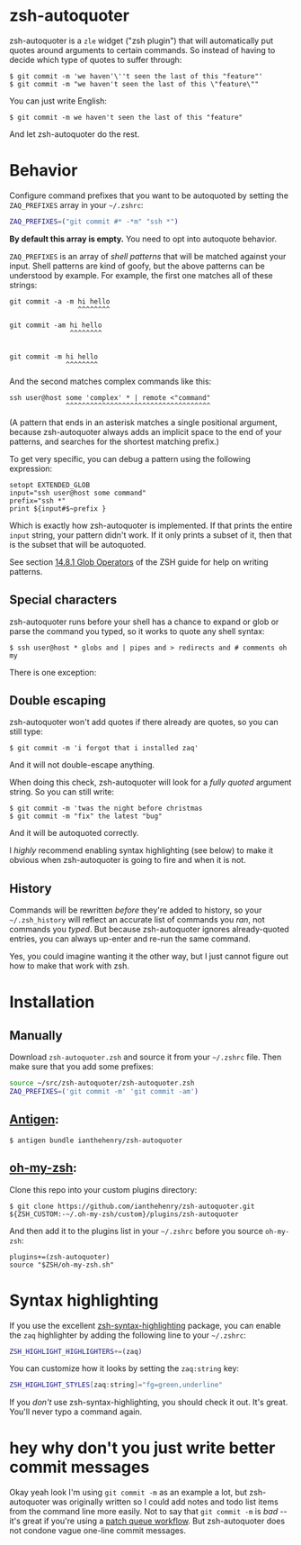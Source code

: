 # zsh-autoquoter

zsh-autoquoter is a `zle` widget ("zsh plugin") that will automatically put quotes around arguments to certain commands. So instead of having to decide which type of quotes to suffer through:

```
$ git commit -m 'we haven'\''t seen the last of this "feature"'
$ git commit -m "we haven't seen the last of this \"feature\""
```

You can just write English:

```
$ git commit -m we haven't seen the last of this "feature"
```

And let zsh-autoquoter do the rest.

# Behavior

Configure command prefixes that you want to be autoquoted by setting the `ZAQ_PREFIXES` array in your `~/.zshrc`:

```zsh
ZAQ_PREFIXES=("git commit #* -*m" "ssh *")
```

**By default this array is empty.** You need to opt into autoquote behavior.

`ZAQ_PREFIXES` is an array of *shell patterns* that will be matched against your input. Shell patterns are kind of goofy, but the above patterns can be understood by example. For example, the first one matches all of these strings:

```
git commit -a -m hi hello
                 ^^^^^^^^

git commit -am hi hello
               ^^^^^^^^


git commit -m hi hello
              ^^^^^^^^
```

And the second matches complex commands like this:

    ssh user@host some 'complex' * | remote <"command"
                  ^^^^^^^^^^^^^^^^^^^^^^^^^^^^^^^^^^^^

(A pattern that ends in an asterisk matches a single positional argument, because zsh-autoquoter always adds an implicit space to the end of your patterns, and searches for the shortest matching prefix.)

To get very specific, you can debug a pattern using the following expression:

    setopt EXTENDED_GLOB
    input="ssh user@host some command"
    prefix="ssh *"
    print ${input#$~prefix }

Which is exactly how zsh-autoquoter is implemented. If that prints the entire `input` string, your pattern didn't work. If it only prints a subset of it, then that is the subset that will be autoquoted.

See section [14.8.1 Glob Operators](https://zsh.sourceforge.io/Doc/Release/Expansion.html#Glob-Operators) of the ZSH guide for help on writing patterns.

## Special characters

zsh-autoquoter runs before your shell has a chance to expand or glob or parse the command you typed, so it works to quote any shell syntax:

```
$ ssh user@host * globs and | pipes and > redirects and # comments oh my
```

There is one exception:

## Double escaping

zsh-autoquoter won't add quotes if there already are quotes, so you can still type:

```
$ git commit -m 'i forgot that i installed zaq'
```

And it will not double-escape anything.

When doing this check, zsh-autoquoter will look for a *fully quoted* argument string. So you can still write:

```
$ git commit -m 'twas the night before christmas
$ git commit -m "fix" the latest "bug"
```

And it will be autoquoted correctly.

I *highly* recommend enabling syntax highlighting (see below) to make it obvious when zsh-autoquoter is going to fire and when it is not.

## History

Commands will be rewritten *before* they're added to history, so your `~/.zsh_history` will reflect an accurate list of commands you *ran*, not commands you *typed*. But because zsh-autoquoter ignores already-quoted entries, you can always up-enter and re-run the same command.

Yes, you could imagine wanting it the other way, but I just cannot figure out how to make that work with zsh.

# Installation

## Manually

Download `zsh-autoquoter.zsh` and source it from your `~/.zshrc` file. Then make sure that you add some prefixes:

```zsh
source ~/src/zsh-autoquoter/zsh-autoquoter.zsh
ZAQ_PREFIXES=('git commit -m' 'git commit -am')
```

## [Antigen](https://github.com/zsh-users/antigen):

```
$ antigen bundle ianthehenry/zsh-autoquoter
```

## [oh-my-zsh](https://github.com/ohmyzsh/ohmyzsh):

Clone this repo into your custom plugins directory:

```
$ git clone https://github.com/ianthehenry/zsh-autoquoter.git ${ZSH_CUSTOM:-~/.oh-my-zsh/custom}/plugins/zsh-autoquoter
```

And then add it to the plugins list in your `~/.zshrc` before you source `oh-my-zsh`:

```
plugins+=(zsh-autoquoter)
source "$ZSH/oh-my-zsh.sh"
```

# Syntax highlighting

If you use the excellent [zsh-syntax-highlighting](https://github.com/zsh-users/zsh-syntax-highlighting) package, you can enable the `zaq` highlighter by adding the following line to your `~/.zshrc`:

```zsh
ZSH_HIGHLIGHT_HIGHLIGHTERS+=(zaq)
```

You can customize how it looks by setting the `zaq:string` key:

```zsh
ZSH_HIGHLIGHT_STYLES[zaq:string]="fg=green,underline"
```

If you *don't* use zsh-syntax-highlighting, you should check it out. It's great. You'll never typo a command again.

# hey why don't you just write better commit messages

Okay yeah look I'm using `git commit -m` as an example a lot, but zsh-autoquoter was originally written so I could add notes and todo list items from the command line more easily. Not to say that `git commit -m` is *bad* -- it's great if you're using a [patch queue workflow](https://github.com/mystor/git-revise). But zsh-autoquoter does not condone vague one-line commit messages.

